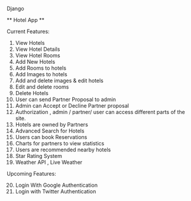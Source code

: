 
Django

** Hotel App **

Current Features:

1. View Hotels
2. View Hotel Details
3. View Hotel Rooms
4. Add New Hotels
5. Add Rooms to hotels
6. Add Images to hotels
7. Add and delete images & edit hotels
8. Edit and delete rooms
9. Delete Hotels
10. User can send Partner Proposal to admin
11. Admin can Accept or Decline Partner proposal
12. Authorization , admin / partner/ user can access different parts of the site.
13. Hotels are owned by Partners
14. Advanced Search for Hotels
15. Users can book Reservations
16. Charts for partners to view statistics
17. Users are recommended nearby hotels
18. Star Rating System
19. Weather API , Live Weather

Upcoming Features:

20. Login With Google Authentication
21. Login with Twitter Authentication

